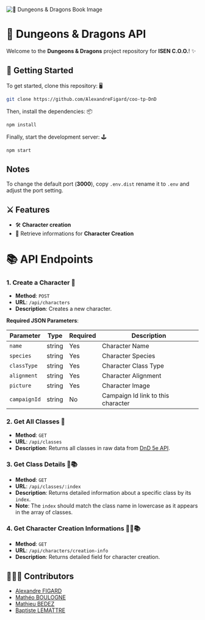 ![📖 Dungeons & Dragons Book Image](https://i.imgur.com/qdjuwD9.png)

# 🐉 Dungeons & Dragons API

Welcome to the **Dungeons & Dragons** project repository for **ISEN C.O.O.**! ✨

## 🚀 Getting Started

To get started, clone this repository: 🖥️

```bash
git clone https://github.com/AlexandreFigard/coo-tp-DnD
```

Then, install the dependencies: 📦

```bash
npm install
```

Finally, start the development server: 🕹️

```bash
npm start
```

## Notes

To change the default port (**3000**), copy `.env.dist` rename it to `.env` and adjust the port setting.

## ⚔️ Features

- 🛠️ **Character creation**
- 📜 Retrieve informations for **Character Creation**

# 📚 API Endpoints

### 1. Create a Character 🎨

- **Method**: `POST`
- **URL**: `/api/characters`
- **Description**: Creates a new character.

**Required JSON Parameters**:

| Parameter    | Type   | Required | Description                        |
| ------------ | ------ | -------- | ---------------------------------- |
| `name`       | string | Yes      | Character Name                     |
| `species`    | string | Yes      | Character Species                  |
| `classType`  | string | Yes      | Character Class Type               |
| `alignment`  | string | Yes      | Character Alignment                |
| `picture`    | string | Yes      | Character Image                    |
| `campaignId` | string | No       | Campaign Id link to this character |

### 2. Get All Classes 🧙

- **Method**: `GET`
- **URL**: `/api/classes`
- **Description**: Returns all classes in raw data from [DnD 5e API](https://5e-bits.github.io/docs/).

### 3. Get Class Details 🧙📚

- **Method**: `GET`
- **URL**: `/api/classes/:index`
- **Description**: Returns detailed information about a specific class by its `index`.
- **Note**: The `index` should match the class name in lowercase as it appears in the array of classes.


### 4. Get Character Creation Informations 🎨🧙📚

- **Method**: `GET`
- **URL**: `/api/characters/creation-info`
- **Description**: Returns detailed field for character creation.

## 🧑‍🤝‍🧑 Contributors

- [Alexandre FIGARD](https://github.com/AlexandreFigard)
- [Mathéo BOULOGNE](https://github.com/Shiyro)
- [Mathieu BEDEZ](https://github.com/mbedez)
- [Baptiste LEMATTRE](https://github.com/Baptistelemattre)
